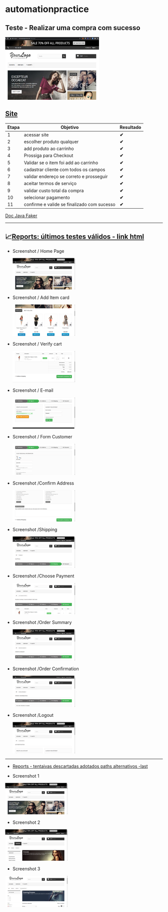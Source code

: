 # automationpractice
## Teste - Realizar uma compra com sucesso
<img src="/img/Automation.png" width="300" height="200">

## [Site](http://automationpractice.com/index.php?)
 
| Etapa |Objetivo                                         | Resultado   |
|-------|-------------------------------------------------|-------------|
|  1    |acessar site                                     |**✔**        |
|  2    |escolher produto qualquer                        |**✔**        |
|  3    |add produto ao carrinho                          |**✔**        |
|  4    |Prossiga para Checkout                           |**✔**        |
|  5    |Validar se o item foi add ao carrinho            |**✔**        |
|  6    |cadastrar cliente com todos os campos            |**✔**        |
|  7    |validar endereço se correto e prosseguir         |**✔**        |
|  8    |aceitar termos de serviço                        |**✔**        |
|  9    |validar custo total da compra                    |**✔**        |
|  10   |selecionar pagamento                             |**✔**        |
|  11   |confirme e valide se finalizado com sucesso      |**✔**        |


[Doc Java Faker](http://dius.github.io/java-faker/apidocs/index.html)
___


## :chart_with_upwards_trend:[Reports: últimos testes válidos - link html](https://gracetorresleite.github.io/automationpractice/Report/Report_22-12-2020_17-17-28/MyReport_22-12-2020_17-17-28.html) 

	
* Screenshot / Home Page

	<img src="/Report/Report_21-12-2020_16-00-58/Screenshot/Image_21-Dec-2020_04h01m7s.png" width="200" height="100">
	
* Screenshot / Add Item card

	<img src="/Report/Report_21-12-2020_16-29-24/Screenshot/Image_21-Dec-2020_04h29m33s.png" width="200" height="100">	
	
* Screenshot / Verify cart 
	
	<img src="/Report/Report_21-12-2020_16-29-24/Screenshot/Image_21-Dec-2020_04h30m6s.png" width="200" height="100">
	

* Screenshot / E-mail
	
	<img src="/Report/Report_21-12-2020_16-29-24/Screenshot/Image_21-Dec-2020_04h30m41s.png" width="200" height="100">
	
* Screenshot / Form Customer
	
	<img src="/Report/Report_22-12-2020_17-17-28/Screenshot/Image_22-Dec-2020_05h18m48s.png" width="200" height="100">
	
	
* Screenshot /Confirm Address
	
	<img src="/Report/Report_22-12-2020_17-17-28/Screenshot/Image_22-Dec-2020_05h19m24s.png" width="200" height="100">
	
	
* Screenshot /Shipping
	
	<img src="/Report/Report_22-12-2020_17-17-28/Screenshot/Image_22-Dec-2020_05h19m57s.png" width="200" height="100">
	
	
* Screenshot /Choose Payment
	
	<img src="/Report/Report_22-12-2020_17-17-28/Screenshot/Image_22-Dec-2020_05h20m30s.png" width="200" height="100">
	
	
* Screenshot /Order Summary
	
	<img src="/Report/Report_22-12-2020_17-17-28/Screenshot/Image_22-Dec-2020_05h21m3s.png" width="200" height="100">
	
	
* Screenshot /Order Confirmation
	
	<img src="/Report/Report_22-12-2020_17-17-28/Screenshot/Image_22-Dec-2020_05h21m37s.png" width="200" height="100">
	
	
* Screenshot /Logout
	
	<img src="/Report/Report_22-12-2020_17-17-28/Screenshot/Image_22-Dec-2020_05h22m10s.png" width="200" height="100">
___



* [Reports - tentaivas descartadas adotados paths alternativos -last](https://gracetorresleite.github.io/automationpractice/Tentativas/ReportDescart_20-12-2020_23-18-47/MyReportDescart_20-12-2020_23-18-47.html)


* Screenshot 1
<img src="/Tentativas/ReportDescart_20-12-2020_23-18-47/ScreenshotDescart/Image_20-Dec-2020_11h18m55s.png" width="200" height="100">

* Screenshot 2
<img src="/Tentativas/ReportDescart_20-12-2020_23-18-47/ScreenshotDescart/Image_20-Dec-2020_11h18m58s.png" width="200" height="100">

* Screenshot 3
<img src="/Tentativas/ReportDescart_20-12-2020_23-18-47/ScreenshotDescart/Image_20-Dec-2020_11h19m30s.png" width="200" height="100">
